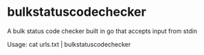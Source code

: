 # bulkstatuscodechecker
A bulk status code checker built in go that accepts input from stdin


Usage:
cat urls.txt | bulkstatuscodechecker
